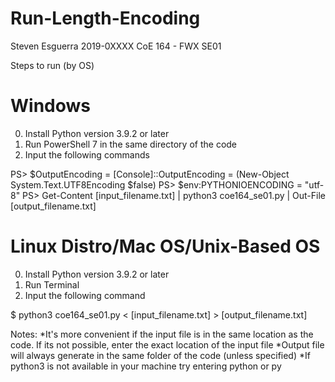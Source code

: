 # Run-Length-Encoding

Steven Esguerra
2019-0XXXX
CoE 164 - FWX
SE01

Steps to run (by OS)

# Windows
0. Install Python version 3.9.2 or later
1. Run PowerShell 7 in the same directory of the code
2. Input the following commands

PS> $OutputEncoding = [Console]::OutputEncoding = (New-Object System.Text.UTF8Encoding $false)
PS> $env:PYTHONIOENCODING = "utf-8"
PS> Get-Content [input_filename.txt] | python3 coe164_se01.py | Out-File [output_filename.txt]

# Linux Distro/Mac OS/Unix-Based OS
0. Install Python version 3.9.2 or later
1. Run Terminal
2. Input the following command

$ python3 coe164_se01.py < [input_filename.txt] > [output_filename.txt]

Notes:
*It's more convenient if the input file is in the same location as the code. If its not possible, enter the exact location of the input file
*Output file will always generate in the same folder of the code (unless specified)
*If python3 is not available in your machine try entering python or py
